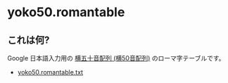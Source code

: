 # yoko50.romantable

## これは何?

Google 日本語入力用の [横五十音配列 (横50音配列)](http://jgrammar.life.coocan.jp/ja/tools/imekeys.htm#Yoko50) のローマ字テーブルです。

- [yoko50.romantable.txt](yoko50.romantable.txt)
